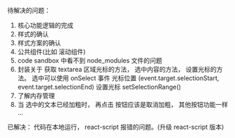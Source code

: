 待解决的问题：

1. 核心功能逻辑的完成
2. 样式的确认
3. 样式方案的确认
4. 公共组件(比如 滚动组件)
5. code sandbox 中看不到 node_modules 文件的问题
7. 封装关于 获取 textarea 区域光标的方法， 选中内容的方法， 设置光标的方法。
   选中可以使用 onSelect 事件
   光标位置 (event.target.selectionStart, event.target.selectionEnd)
   设置光标 setSelectionRange()
8. 了解内存管理
9. 当 选中的文本已经加粗时， 再点击 按钮应该是取消加粗， 其他按钮功能一样
   ...

已解决：
代码在本地运行， react-script 报错的问题。(升级 react-script 版本)